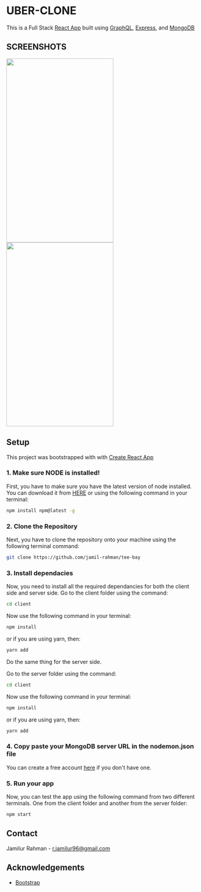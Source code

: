 # UBER-CLONE
This is a Full Stack [React App](https://reactjs.org/) built using [GraphQL](https://graphql.org/), [Express](https://expressjs.com/), and [MongoDB](https://www.mongodb.com/) 


## SCREENSHOTS
<a href="url"><img src="https://cdn.discordapp.com/attachments/758726468673994753/928705932374978600/unknown.png" height="480" width="280" ></a>
<a href="url"><img src="https://cdn.discordapp.com/attachments/758726468673994753/928705978889801758/unknown.png" height="480" width="280" ></a>

## Setup
This project was bootstrapped with with [Create React App](https://reactjs.org/docs/getting-started.html)

### 1. Make sure NODE is installed!
First, you have to make sure you have the latest version of node installed. You can download it from [HERE](https://nodejs.org/en/download/)
or using the following command in your terminal:
```bash
npm install npm@latest -g
```

### 2. Clone the Repository
Next, you have to clone the repository onto your machine using the following terminal command:
```bash
git clone https://github.com/jamil-rahman/tee-bay
```
### 3. Install dependacies
Now, you need to install all the required dependancies for both the client side and server side. Go to the client folder using the command:
```bash
cd client
```
Now use the following command in your terminal:
```bash
npm install
```
or if you are using yarn, then: 
```bash
yarn add
```
Do the same thing for the server side.

 Go to the server folder using the command:
```bash
cd client
```
Now use the following command in your terminal:
```bash
npm install
```
or if you are using yarn, then: 
```bash
yarn add
```

### 4. Copy paste your MongoDB server URL in the nodemon.json file
You can create a free account [here](https://www.mongodb.com/) if you don't have one. 

### 5. Run your app
Now, you can test the app using the following command from two different terminals. One from the client folder and another from the server folder:
```bash
npm start
```

## Contact
Jamilur Rahman - [r.jamilur96@gmail.com](r.jamilur96@gmail.com)

## Acknowledgements

* [Bootstrap](https://getbootstrap.com/)


